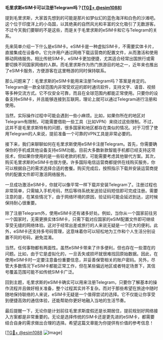 **毛里求斯eSIM卡可以注册Telegram吗？[[TG💪+ @esim1088](https://t.me/s/esim1088)]**

提到毛里求斯，大家首先想到的可能是那片如梦似幻的蓝色海洋和白色的沙滩吧。这个位于印度洋上的小岛国，以其绝美的自然风光和丰富的文化吸引了无数游客。不过今天我们要聊的不是这些，而是关于毛里求斯的eSIM卡和它与Telegram的关系。

先来简单介绍一下什么是eSIM卡。eSIM卡是一种虚拟SIM卡，不需要实体卡片，直接集成在设备中。它允许用户通过网络下载运营商的配置文件，从而激活和使用移动网络服务。相比传统SIM卡，eSIM卡更加便捷，尤其适合经常出国旅行或需要切换不同国家网络的人群。而毛里求斯作为热门旅游目的地之一，近年来也推出了eSIM卡服务，方便游客在这里畅游的同时保持联系。

那么问题来了：毛里求斯的eSIM卡能用来注册Telegram吗？答案是肯定的。Telegram是一款全球范围内非常受欢迎的即时通讯软件，支持文字、语音、视频等多种交流方式。它不仅安全可靠，而且在全球范围内都能正常使用。只要你的设备支持eSIM卡，并且能够连接到互联网，理论上就可以通过Telegram进行注册和使用。

当然，实际操作过程中可能会遇到一些小麻烦。比如，如果你所在的地区对Telegram有限制，可能需要借助一些工具（比如VPN）来绕过这些限制。不过，这并不是毛里求斯特有的问题，很多国家和地区都存在类似的情况。对于习惯了使用Telegram的人来说，提前准备一个可靠的VPN工具是非常必要的。

接下来，我们来聊聊如何在毛里求斯使用eSIM卡注册Telegram。首先，你需要确保你的手机或其他设备支持eSIM功能。目前大多数新款智能手机都已经支持这项技术，但如果你使用的是一些较老款的机型，可能需要考虑其他替代方案。其次，购买毛里求斯的eSIM卡也很方便。许多国际电信运营商都提供在线购买服务，你可以根据自己的需求选择合适的套餐。购买完成后，按照指示下载并安装运营商提供的配置文件即可激活网络服务。

一旦成功激活eSIM卡，你就可以像平常一样下载并安装Telegram了。注册过程也非常简单，只需输入手机号码，然后等待系统发送验证码短信即可完成注册。需要注意的是，在某些情况下，由于网络环境的原因，验证码可能会延迟到达，这时候保持耐心很重要。

除了注册Telegram外，使用eSIM卡还有诸多好处。例如，当你从一个国家前往另一个国家时，无需更换实体SIM卡，只需下载对应国家的eSIM配置文件即可继续享受无缝的网络体验。这对于经常出差或旅行的人来说无疑是一个巨大的便利。此外，eSIM卡还支持多号码管理，这意味着你可以轻松地为工作和个人生活分别设置不同的号码，避免混淆。

当然，任何事物都有两面性。虽然eSIM卡带来了许多便利，但也存在一些潜在的问题。比如，由于它是虚拟化的，一旦丢失或损坏就很难找回原始数据。因此，在使用eSIM卡时一定要注意备份重要信息，并妥善保管相关的账户密码。另外，尽管大多数情况下eSIM卡都能正常工作，但在某些偏远地区或者特定场景下，其信号覆盖范围可能不如传统SIM卡广泛。

回到主题，毛里求斯的eSIM卡确实可以用来注册Telegram，只要你了解基本的操作流程并且做好相关准备，整个过程其实并不复杂。而对于那些希望在旅途中随时随地保持联络的人来说，eSIM卡无疑是一个值得尝试的选择。它不仅能让你享受到便捷高效的通信体验，还能帮助你更好地融入当地的生活节奏。

最后提醒一下，无论你是计划前往毛里求斯度假还是长期居住，提前规划好网络接入方案都是非常重要的。无论是选择传统的SIM卡还是更先进的eSIM卡，都需要结合自身的需求做出合理的选择。希望这篇文章能为你提供有价值的参考信息！

[[TG💪+ @esim1088](https://t.me/s/esim1088) ![Image](https://i.postimg.cc/4NQfJmqS/Snipaste-2025-05-13-00-14-12.png)]
